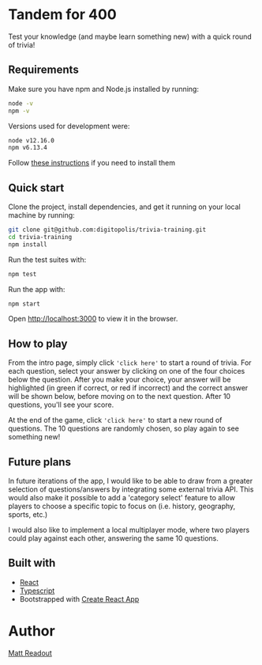 # Tandem for 400

Test your knowledge (and maybe learn something new) with a quick round of trivia!

## Requirements

Make sure you have npm and Node.js installed by running:

```bash
node -v
npm -v
```

Versions used for development were:

```bash
node v12.16.0
npm v6.13.4
```

Follow [these instructions](https://docs.npmjs.com/downloading-and-installing-node-js-and-npm) if you need to install them

## Quick start

Clone the project, install dependencies, and get it running on your local machine by running:

```bash
git clone git@github.com:digitopolis/trivia-training.git
cd trivia-training
npm install
```

Run the test suites with:

```bash
npm test
```

Run the app with:

```bash
npm start
```

Open [http://localhost:3000](http://localhost:3000) to view it in the browser.

## How to play

From the intro page, simply click `'click here'` to start a round of trivia. For each question, select your answer by clicking on one of the four choices below the question. After you make your choice, your answer will be highlighted (in green if correct, or red if incorrect) and the correct answer will be shown below, before moving on to the next question. After 10 questions, you'll see your score.

At the end of the game, click `'click here'` to start a new round of questions. The 10 questions are randomly chosen, so play again to see something new!

## Future plans

In future iterations of the app, I would like to be able to draw from a greater selection of questions/answers by integrating some external trivia API. This would also make it possible to add a 'category select' feature to allow players to choose a specific topic to focus on (i.e. history, geography, sports, etc.)

I would also like to implement a local multiplayer mode, where two players could play against each other, answering the same 10 questions.

## Built with

- [React](https://reactjs.org/)
- [Typescript](https://www.typescriptlang.org/)
- Bootstrapped with [Create React App](https://github.com/facebook/create-react-app)

# Author

[Matt Readout](https://github.com/digitopolis)
